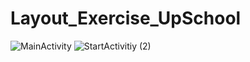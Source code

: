 # Layout_Exercise_UpSchool
![MainActivity](https://user-images.githubusercontent.com/103643989/163392655-73e44493-3e24-4547-a2dd-8967dd89d455.png)
![StartActivitiy (2)](https://user-images.githubusercontent.com/103643989/163392802-9c91c983-6573-4e72-9003-204b1b276db8.png)
